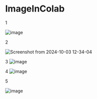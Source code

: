 # ImageInColab

1

![image](https://github.com/user-attachments/assets/93413ba1-9a05-4508-8339-bfde482d6b75)


2

![Screenshot from 2024-10-03 12-34-04](https://github.com/user-attachments/assets/8712c822-bf15-4497-9ce0-54de9578036b)


3
![image](https://github.com/user-attachments/assets/775fc625-dc64-4da4-8911-eb88ee2e0557)


4
![image](https://github.com/user-attachments/assets/a84767e3-eeff-441b-a6f4-fd0c6c4f5543)

5

![image](https://github.com/user-attachments/assets/baae1193-f22f-465b-8396-a7229951a659)
